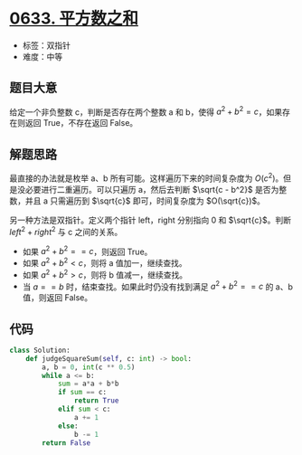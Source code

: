 # [0633. 平方数之和](https://leetcode.cn/problems/sum-of-square-numbers/)

- 标签：双指针
- 难度：中等

## 题目大意

给定一个非负整数 c，判断是否存在两个整数 a 和 b，使得 $a^2 + b^2 = c$，如果存在则返回 True，不存在返回 False。

## 解题思路

最直接的办法就是枚举 a、b 所有可能。这样遍历下来的时间复杂度为 $O(c^2)$。但是没必要进行二重遍历。可以只遍历 a，然后去判断 $\sqrt{c - b^2}$ 是否为整数，并且 a 只需遍历到 $\sqrt{c}$ 即可，时间复杂度为 $O(\sqrt{c})$。

另一种方法是双指针。定义两个指针 left，right 分别指向 0 和 $\sqrt{c}$。判断 $left^2 + right^2$ 与 c 之间的关系。

- 如果 $a^2 + b^2 == c$，则返回 True。
- 如果 $a^2 + b^2 < c$，则将 a 值加一，继续查找。
- 如果 $a^2 + b^2 > c$，则将 b 值减一，继续查找。
- 当 $a == b$ 时，结束查找。如果此时仍没有找到满足 $a^2 + b^2 == c$ 的 a、b 值，则返回 False。

## 代码

```Python
class Solution:
    def judgeSquareSum(self, c: int) -> bool:
        a, b = 0, int(c ** 0.5)
        while a <= b:
            sum = a*a + b*b
            if sum == c:
                return True
            elif sum < c:
                a += 1
            else:
                b -= 1
        return False
```

